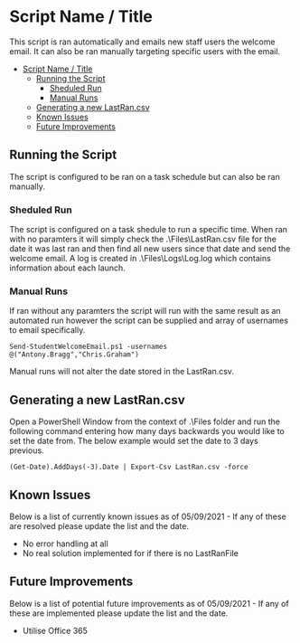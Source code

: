 # Script Name / Title
This script is ran automatically and emails new staff users the welcome email. It can also be ran manually targeting specific users with the email.

- [Script Name / Title](#script-name--title)
  - [Running the Script](#running-the-script)
    - [Sheduled Run](#sheduled-run)
    - [Manual Runs](#manual-runs)
  - [Generating a new LastRan.csv](#generating-a-new-lastrancsv)
  - [Known Issues](#known-issues)
  - [Future Improvements](#future-improvements)

## Running the Script
The script is configured to be ran on a task schedule but can also be ran manually. 

### Sheduled Run
The script is configured on a task shedule to run a specific time. When ran with no paramters it will simply check the .\Files\LastRan.csv file for the date it was last ran and then find all new users since that date and send the welcome email.
A log is created in .\Files\Logs\Log.log which contains information about each launch.

### Manual Runs
If ran without any paramters the script will run with the same result as an automated run however the script can be supplied and array of usernames to email specifically. 

```
Send-StudentWelcomeEmail.ps1 -usernames @("Antony.Bragg","Chris.Graham")
```
Manual runs will not alter the date stored in the LastRan.csv.

## Generating a new LastRan.csv
Open a PowerShell Window from the context of .\Files folder and run the following command entering how many days backwards you would like to set the date from. The below example would set the date to 3 days previous.

```
(Get-Date).AddDays(-3).Date | Export-Csv LastRan.csv -force
```

## Known Issues
Below is a list of currently known issues as of 05/09/2021 - If any of these are resolved please update the list and the date.

- No error handling at all
- No real solution implemented for if there is no LastRanFile

## Future Improvements
Below is a list of potential future improvements as of 05/09/2021 - If any of these are implemented please update the list and the date.

- Utilise Office 365